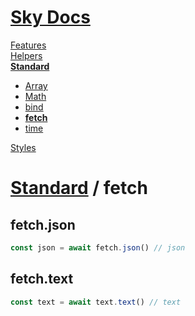 <!--- This fetch was auto-generated using "npx sky readme build" --> 

# [Sky Docs](/README.md)

[Features](../../features/Features.md)   
[Helpers](../../helpers/Helpers.md)   
**[Standard](../../standard/Standard.md)**   
* [Array](../../standard/Array/Array.md)
* [Math](../../standard/Math/Math.md)
* [bind](../../standard/bind/bind.md)
* **[fetch](../../standard/fetch/fetch.md)**
* [time](../../standard/time/time.md)
  
[Styles](../../styles/Styles.md)   

# [Standard](../../standard/Standard.md) / fetch

## fetch.json

```typescript
const json = await fetch.json() // json

```

## fetch.text

```typescript
const text = await text.text() // text

```